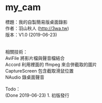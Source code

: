 # my_cam
標題：我的自製簡易版桌面錄影<br>
作者：羽山秋人 (http://3wa.tw)<br>
版本：V1.0 (2019-06-23)<br>
<br>
<br>
相關技術：<br>
AviFile 將影片檔與聲音檔結合<br>
Accord 利用裡面的 ffmpeg 來合併截取的圖片<br>
CaptureScreen 包含截取滑鼠位置<br>
NAudio 錄桌面聲音<br>
<br>
Todo：<br>
  (Done 2019-06-23) 1. 初版發行<br>


